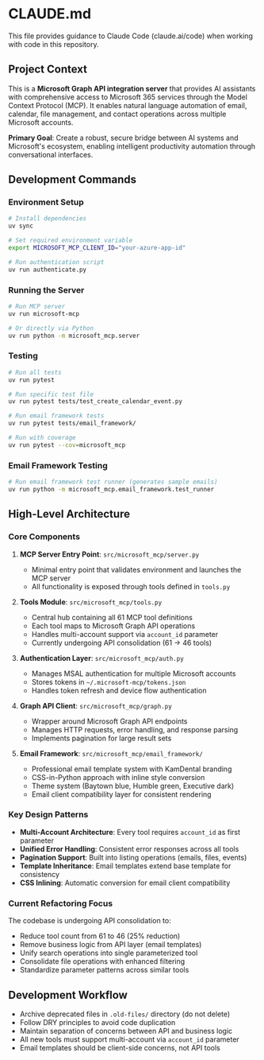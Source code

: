 # CLAUDE.md

This file provides guidance to Claude Code (claude.ai/code) when working with code in this repository.

## Project Context

This is a **Microsoft Graph API integration server** that provides AI assistants with comprehensive access to Microsoft 365 services through the Model Context Protocol (MCP). It enables natural language automation of email, calendar, file management, and contact operations across multiple Microsoft accounts.

**Primary Goal**: Create a robust, secure bridge between AI systems and Microsoft's ecosystem, enabling intelligent productivity automation through conversational interfaces.

## Development Commands

### Environment Setup
```bash
# Install dependencies
uv sync

# Set required environment variable
export MICROSOFT_MCP_CLIENT_ID="your-azure-app-id"

# Run authentication script
uv run authenticate.py
```

### Running the Server
```bash
# Run MCP server
uv run microsoft-mcp

# Or directly via Python
uv run python -m microsoft_mcp.server
```

### Testing
```bash
# Run all tests
uv run pytest

# Run specific test file
uv run pytest tests/test_create_calendar_event.py

# Run email framework tests
uv run pytest tests/email_framework/

# Run with coverage
uv run pytest --cov=microsoft_mcp
```

### Email Framework Testing
```bash
# Run email framework test runner (generates sample emails)
uv run python -m microsoft_mcp.email_framework.test_runner
```

## High-Level Architecture

### Core Components

1. **MCP Server Entry Point**: `src/microsoft_mcp/server.py`
   - Minimal entry point that validates environment and launches the MCP server
   - All functionality is exposed through tools defined in `tools.py`

2. **Tools Module**: `src/microsoft_mcp/tools.py` 
   - Central hub containing all 61 MCP tool definitions
   - Each tool maps to Microsoft Graph API operations
   - Handles multi-account support via `account_id` parameter
   - Currently undergoing API consolidation (61 → 46 tools)

3. **Authentication Layer**: `src/microsoft_mcp/auth.py`
   - Manages MSAL authentication for multiple Microsoft accounts
   - Stores tokens in `~/.microsoft-mcp/tokens.json`
   - Handles token refresh and device flow authentication

4. **Graph API Client**: `src/microsoft_mcp/graph.py`
   - Wrapper around Microsoft Graph API endpoints
   - Manages HTTP requests, error handling, and response parsing
   - Implements pagination for large result sets

5. **Email Framework**: `src/microsoft_mcp/email_framework/`
   - Professional email template system with KamDental branding
   - CSS-in-Python approach with inline style conversion
   - Theme system (Baytown blue, Humble green, Executive dark)
   - Email client compatibility layer for consistent rendering

### Key Design Patterns

- **Multi-Account Architecture**: Every tool requires `account_id` as first parameter
- **Unified Error Handling**: Consistent error responses across all tools
- **Pagination Support**: Built into listing operations (emails, files, events)
- **Template Inheritance**: Email templates extend base template for consistency
- **CSS Inlining**: Automatic conversion for email client compatibility

### Current Refactoring Focus

The codebase is undergoing API consolidation to:
- Reduce tool count from 61 to 46 (25% reduction)
- Remove business logic from API layer (email templates)
- Unify search operations into single parameterized tool
- Consolidate file operations with enhanced filtering
- Standardize parameter patterns across similar tools

## Development Workflow

- Archive deprecated files in `.old-files/` directory (do not delete)
- Follow DRY principles to avoid code duplication
- Maintain separation of concerns between API and business logic
- All new tools must support multi-account via `account_id` parameter
- Email templates should be client-side concerns, not API tools